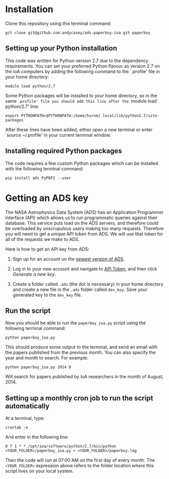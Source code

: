 Installation
============

Clone this repository using this terminal command:

    git clone git@github.com:andycasey/ads-paperboy-ioa.git paperboy


Setting up your Python installation
-----------------------------------

This code was written for Python version 2.7 due to the dependency requirements.
You can set your preferred Python flavour as version 2.7 on the IoA computers by 
adding the following command to the `.profile' file in your home directory:

    module load python/2.7 

Some Python packages will be installed to your home directory, so in the same 
`.profile' file you should add this line after the `module load python/2.7' line:

    export PYTHONPATH=$PYTHONPATH:/home/hurnm/.local/lib/python2.7/site-packages

After these lines have been added, either open a new terminal or enter 
`source ~/.profile' in your current terminal window.


Installing required Python packages
-----------------------------------

The code requires a few custom Python packages which can be installed with the 
following terminal command:

    pip install ads PyPDF2 --user 


Getting an ADS key
==================

The NASA Astrophysics Data System (ADS) has an Application Programmer Interface 
(API) which allows us to run programmatic queries against their database. This 
service puts load on the ADS servers, and therefore could be overloaded by
unscrupulous users making too many requests. Therefore you will need to get a 
unique API token from ADS. We will use that token for all of the requests we 
make to ADS.

Here is how to get an API key from ADS:

  1. Sign up for an account on the [newest version of ADS](https://ui.adsabs.harvard.edu).

  2. Log in to your new account and navigate to [API Token](https://ui.adsabs.harvard.edu/#user/settings/token),
     and then click *Generate a new key*.

  3. Create a folder called `.ads` (the dot is necessary) in your home 
     directory and create a new file in the `.ads` folder called `dev_key`. 
     Save your generated key to the `dev_key` file.


Run the script
--------------

Now you should be able to run the `paperboy_ioa.py` script using the following 
terminal command:

    python paperboy_ioa.py 

This should produce some output to the terminal, and send an email with the 
papers published from the previous month. You can also specify the year and
month to search. For example:

    python paperboy_ioa.py 2014 8

Will search for papers published by IoA researchers in the month of August, 2014.


Setting up a monthly cron job to run the script automatically
-------------------------------------------------------------

At a terminal, type:

    crontab -e

And enter in the following line:

    0 7 1 * * /opt/ioa/software/python/2.7/bin/python <YOUR_FOLDER>/paperboy_ioa.py > <YOUR_FOLDER>/paperboy.log

Then the code will run at 07:00 AM on the first day of every month. The 
`<YOUR_FOLDER>` expression above refers to the folder location where this script
lives on your local system.
